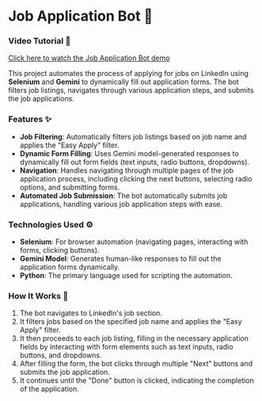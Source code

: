 # Job Application Bot 🚀
### Video Tutorial 🎥

[Click here to watch the Job Application Bot demo](./media/linkedinaibotauto.mp4)



This project automates the process of applying for jobs on LinkedIn using **Selenium** and **Gemini** to dynamically fill out application forms. The bot filters job listings, navigates through various application steps, and submits the job applications.

### Features ✨
- **Job Filtering**: Automatically filters job listings based on job name and applies the "Easy Apply" filter.
- **Dynamic Form Filling**: Uses Gemini model-generated responses to dynamically fill out form fields (text inputs, radio buttons, dropdowns).
- **Navigation**: Handles navigating through multiple pages of the job application process, including clicking the next buttons, selecting radio options, and submitting forms.
- **Automated Job Submission**: The bot automatically submits job applications, handling various job application steps with ease.

### Technologies Used ⚙️
- **Selenium**: For browser automation (navigating pages, interacting with forms, clicking buttons).
- **Gemini Model**: Generates human-like responses to fill out the application forms dynamically.
- **Python**: The primary language used for scripting the automation.

### How It Works 🤖
1. The bot navigates to LinkedIn's job section.
2. It filters jobs based on the specified job name and applies the "Easy Apply" filter.
3. It then proceeds to each job listing, filling in the necessary application fields by interacting with form elements such as text inputs, radio buttons, and dropdowns.
4. After filling the form, the bot clicks through multiple "Next" buttons and submits the job application.
5. It continues until the "Done" button is clicked, indicating the completion of the application.
